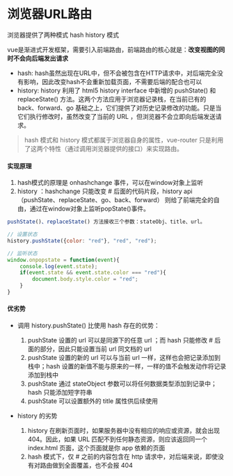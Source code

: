 # 浏览器URL路由

浏览器提供了两种模式  hash  history 模式

vue是渐进式开发框架，需要引入前端路由，前端路由的核心就是：**改变视图的同时不会向后端发出请求**

- hash: hash虽然出现在URL中，但不会被包含在HTTP请求中，对后端完全没有影响，因此改变hash不会重新加载页面，不需要后端的配合也可以
- history: history 利用了 html5 history interface 中新增的 pushState() 和 replaceState() 方法。这两个方法应用于浏览器记录栈，在当前已有的 back、forward、go 基础之上，它们提供了对历史记录修改的功能。只是当它们执行修改时，虽然改变了当前的 URL ，但浏览器不会立即向后端发送请求。

>  hash 模式和 history 模式都属于浏览器自身的属性，vue-router 只是利用了这两个特性（通过调用浏览器提供的接口）来实现路由。

#### 实现原理
1. hash模式的原理是 onhashchange 事件，可以在window对象上监听
2. history ：hashchange 只能改变 # 后面的代码片段，history api （pushState、replaceState、go、back、forward） 则给了前端完全的自由，通过在window对象上监听popState()事件。

```js
pushState()、replaceState() 方法接收三个参数：stateObj、title、url。

// 设置状态
history.pushState({color: "red"}, "red", "red");

// 监听状态
window.onpopstate = function(event){
    console.log(event.state);
    if(event.state && event.state.color === "red"){
        document.body.style.color = "red";
    }
}
```


#### 优劣势

- 调用 history.pushState() 比使用 hash 存在的优势：
    1. pushState 设置的 url 可以是同源下的任意 url ；而 hash 只能修改 # 后面的部分，因此只能设置当前 url 同文档的 url
    2. pushState 设置的新的 url 可以与当前 url 一样，这样也会把记录添加到栈中；hash 设置的新值不能与原来的一样，一样的值不会触发动作将记录添加到栈中
    3. pushState 通过 stateObject 参数可以将任何数据类型添加到记录中；hash 只能添加短字符串
    4. pushState 可以设置额外的 title 属性供后续使用

- history 的劣势
    1. history 在刷新页面时，如果服务器中没有相应的响应或资源，就会出现404。因此，如果 URL 匹配不到任何静态资源，则应该返回同一个 index.html 页面，这个页面就是你 app 依赖的页面
    2. hash 模式下，仅 # 之前的内容包含在 http 请求中，对后端来说，即使没有对路由做到全面覆盖，也不会报 404